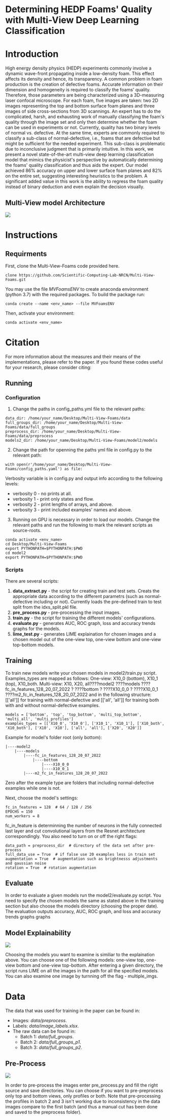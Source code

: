 # Determining HEDP Foams' Quality with Multi-View Deep Learning Classification


# Introduction
High energy density physics (HEDP) experiments commonly involve a dynamic wave-front propagating inside a low-density foam. This effect affects its density and hence, its transparency. A common problem in foam production is the creation of defective foams. Accurate information on their dimension and homogeneity is required to classify the foams' quality. Therefore, those parameters are being characterized using a 3D-measuring laser confocal microscope. For each foam, five images are taken: two 2D images representing the top and bottom surface foam planes and three images of side cross-sections from 3D scannings. An expert has to do the complicated, harsh, and exhausting work of manually classifying the foam's quality through the image set and only then determine whether the foam can be used in experiments or not. Currently, quality has two binary levels of normal vs. defective. At the same time, experts are commonly required to classify a sub-class of normal-defective, i.e., foams that are defective but might be sufficient for the needed experiment. This sub-class is problematic due to inconclusive judgment that is primarily intuitive. In this work, we present a novel state-of-the-art multi-view deep learning classification model that mimics the physicist's perspective by automatically determining the foams' quality classification and thus aids the expert. Our model achieved 86\% accuracy on upper and lower surface foam planes and 82\% on the entire set, suggesting interesting heuristics to the problem. A significant added value in this work is the ability to regress the foam quality instead of binary deduction and even explain the decision visually. 
## Multi-View model Architecture  ##
![](images/dl_implement.PNG)


# Instructions
## Requirments
First, clone the Multi-View-Foams code provided here.
```
clone https://github.com/Scientific-Computing-Lab-NRCN/Multi-View-Foams.git
```
You may use the file *MVFoamsENV* to create anaconda environment (python 3.7) with the required packages. To build the package run:
```
conda create --name <env_name> --file MVFoamsENV
```
Then, activate your environment:
```
conda activate <env_name>
```


# Citation
For more information about the measures and their means of the implementations, please refer to the paper.
If you found these codes useful for your research, please consider citing: 


## Running
### Configuration
1. Change the paths in config_paths.yml file to the relevant paths:
```
data_dir: /home/your_name/Desktop/Multi-View-Foams/data
full_groups_dir: /home/your_name/Desktop/Multi-View-Foams/data/full_groups
preprocess_dir: /home/your_name/Desktop/Multi-View-Foams/data/preprocess
models2_dir: /home/your_name/Desktop/Multi-View-Foams/model2/models
```

2. Change the path for openning the paths yml file in config.py to the relevant path:
```
with open(r'/home/your_name/Desktop/Multi-View-Foams/config_paths.yaml') as file:
```
  Verbosity variable is in config.py and output info according to the following levels:
  * verbosity 0 - no prints at all.
  * verbosity 1 - print only states and flow.
  * verbosity 2 - print lengths of arrays, and above.
  * verbosity 3 - print included examples' names and above.

3. Running on GPU is necessary in order to load our models. Change the relevant paths and run the following to mark the relevant scripts as source-roots.
```
conda activate <env_name>
cd Desktop/Multi-View-Foams
export PYTHONPATH=$PYTHONPATH:$PWD
cd model2
export PYTHONPATH=$PYTHONPATH:$PWD
```

### Scripts
There are several scripts:
1. **data_extract.py** - the script for creating train and test sets. Creats the appropriate data according to the different parametrs (such as normal-defective including or not). Currently loads the pre-defined train to test split from the idxs_split.pkl file.
2. **pre_process.py** - pre-processing the input images.
3. **train.py** - the script for training the different models' configurations.
4. **evaluate.py** - generates AUC, ROC graph, loss and accuracy trends graphs for the models.
5. **lime_test.py** - generates LIME explaination for chosen images and a chosen model out of the one-view top, one-view bottom and one-view top-bottom models.



## Training
To train new models write your chosen models in model2/train.py script.
Examples_types are mapped as follows: One-view:  X10_0 (bottom), X10_1 (top), X10_both. Multi-view: X10, X20, all????model2
    ????models
        ????fc_in_features_128_20_07_2022
        ?   ????bottom
        ?       ????X10_0_0
        ?       ????X10_0_1
        ????m2_fc_in_features_128_20_07_2022
 and in the following structure:
[['all']] for training with normal-defective and [['all', 'all']] for training both with and without normal-defective examples.
```
models = ['bottom', 'top', 'top_bottom', 'multi_top_bottom', 'multi_all', 'multi_profiles']
examples_types = [['X10_0', 'X10_0'], ['X10_1', 'X10_1'], ['X10_both', 'X10_both'], ['X10', 'X10'], ['all', 'all'], ['X20', 'X20']]
```

Example for model's folder root (only bottom):
```
|----model2
    |----models
        |----fc_in_features_128_20_07_2022
            |----bottom
                |----X10_0_0
                |----X10_0_1
        |----m2_fc_in_features_128_20_07_2022
```
Zero after the example type are folders that including normal-defective examples while one is not.

Next, choose the model's settings:
```
fc_in_features = 128  # 64 / 128 / 256
EPOCHS = 150
num_workers = 8
```
fc_in_feature is determinning the number of neurons in the fully connected last layer and cut convolutional layers from the Resnet architecture correspondingly.
You also need to turn on or off the right flags:
```
data_path = preprocess_dir  # directory of the data set after pre-process
full_data_use = True  # if false use 20 examples less in train set
augmentation = True  # augmentation such as brightnesss adjustments and gaussian noise
rotation = True  # rotation augmentation
```

## Evaluate
In order to evaluate a given models run the model2/evaluate.py script. You need to specify the chosen models the same as stated above in the training section but also choose the models directory (choosing the proper date).
The evaluation outputs accuracy, AUC, ROC graph, and loss and accuracy trends graphs graphs

## Model Explainability
![](images/LIME.PNG)

Choosing the models you want to examine is similiar to the explaination above. You can choose one of the following models: one-view top, one-view bottom and one-view top-bottom. After entering a given directory, the script runs LIME on all the images in the path for all the specified models. You can also examine one image by turnning off the flag - multiple_imgs.

# Data
The data that was used for training in the paper can be found in:
  * Images: *data/preprocess*.
  * Labels: *data/image_labels.xlsx*.
* The raw data can be found in:
  * Batch 1: *data/full_groups*.
  * Batch 2: *data/full_groups_p1*.
  * Batch 3: *data/full_groups_p2*.


## Pre-Process
![](images/pre_process.PNG)

In order to pre-process the images enter pre_process.py and fill the right source and save directories.
You can choose if you want to pre-preprocess only top and bottom views, only profiles or both.
Note that pre-processing the profiles in batch 2 and 3 isn't working due to inconsistency in the data images compare to the first batch (and thus a manual cut has been done and saved to the preprocess folder).

